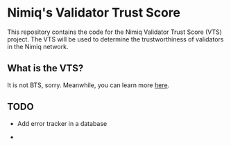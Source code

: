 # Nimiq's Validator Trust Score

This repository contains the code for the Nimiq Validator Trust Score (VTS) project. The VTS will be used to determine the trustworthiness of validators in the Nimiq network.

## What is the VTS?

It is not BTS, sorry. Meanwhile, you can learn more [here](https://www.youtube.com/watch?v=djTHvlIWJGs).

## TODO

- Add error tracker in a database


- 
